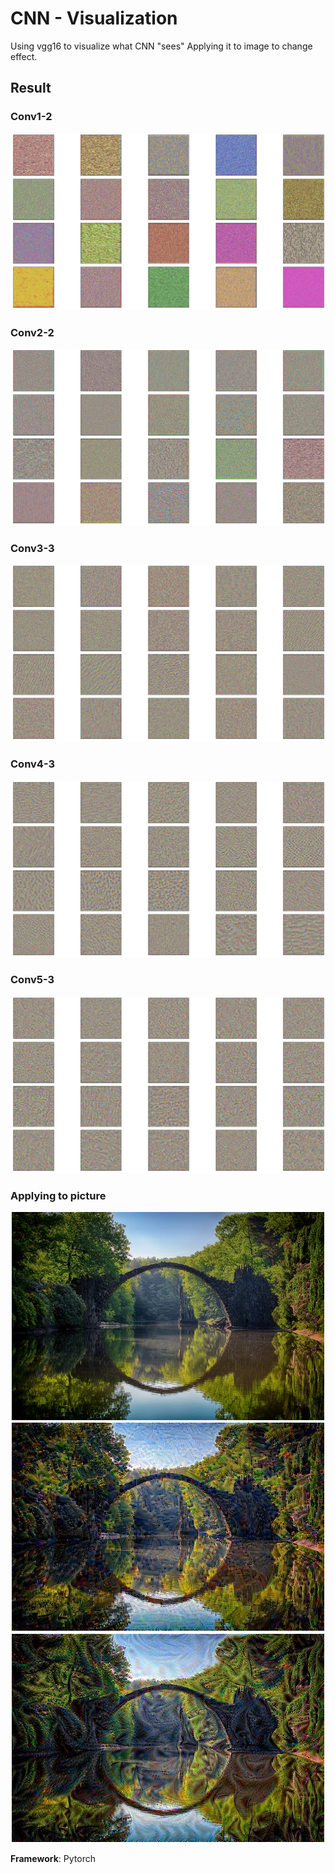 # CNN - Visualization

Using vgg16 to visualize what CNN "sees"
Applying it to image to change effect.

## Result

### Conv1-2
<div style="text-align:center">
<img src = "images/conv1_2.png"/>
</div>

### Conv2-2
<div style="text-align:center">
<img src = "images/conv2_2.png"/>
</div>

### Conv3-3
<div style="text-align:center">
<img src = "images/conv3_3.png"/>
</div>

### Conv4-3
<div style="text-align:center">
<img src = "images/conv4_3.png"/>
</div>

### Conv5-3
<div style="text-align:center">
<img src = "images/conv5_3.png"/>
</div>

### Applying to picture
<div style="text-align:center">
<img src = "images/test.jpeg"/>
</div>

<div style="text-align:center">
<img style="padding:1px" src = "images/modified_test.jpg"/> <img style="padding:1px" src = "images/modified_test1.jpg"/>
</div>


**Framework**: Pytorch
